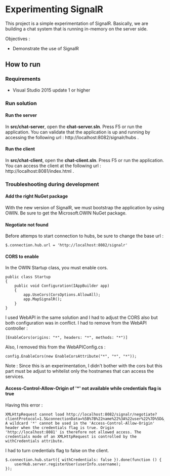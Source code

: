 # Experimenting SignalR

This project is a simple experimentation of SignalR. Basically, we are building a chat system that is running in-memory on the server side.

Objectives :

 - Demonstrate the use of SignalR

## How to run

### Requirements

 - Visual Studio 2015 update 1 or higher

### Run solution

#### Run the server

In **src/chat-server**, open the **chat-server.sln**. Press F5 or run the application. You can validate that the application is up and running by accessing the following url : http://localhost:8082/signalr/hubs .

#### Run the client

In **src/chat-client**, open the **chat-client.sln**. Press F5 or run the application. You can access the client at the following url : http://localhost:8081/index.html .

### Troubleshooting during development

#### Add the right NuGet package

With the new version of SignalR, we must bootstrap the application by using OWIN. Be sure to get the Microsoft.OWIN NuGet package.

#### Negotiate not found

Before attemps to start connection to hubs, be sure to change the base url :

    $.connection.hub.url = 'http://localhost:8082/signalr'

#### CORS to enable

In the OWIN Startup class, you must enable cors.

    public class Startup
    {
        public void Configuration(IAppBuilder app)
        {
            app.UseCors(CorsOptions.AllowAll);
            app.MapSignalR();
        }
    }

I used WebAPI in the same solution and I had to adjust the CORS also but both configuration was in conflict. I had to remove from the WebAPI controller :

    [EnableCors(origins: "*", headers: "*", methods: "*")]

Also, I removed this from the WebAPIConfig.cs :

    config.EnableCors(new EnableCorsAttribute("*", "*", "*"));

Note : Since this is an experimentation, I didn't bother with the cors but this part must be adjust to whitelist only the hostnames that can access the services.

#### Access-Control-Allow-Origin of '*' not available while credentials flag is true

Having this error :

    XMLHttpRequest cannot load http://localhost:8082/signalr/negotiate?clientProtocol=1.5&connectionData=%5B%7B%22name%22%3A%22user%22%7D%5D&_=1478552109181. A wildcard '*' cannot be used in the 'Access-Control-Allow-Origin' header when the credentials flag is true. Origin 'http://localhost:8081' is therefore not allowed access. The credentials mode of an XMLHttpRequest is controlled by the withCredentials attribute.

I had to turn credentials flag to false on the client.

    $.connection.hub.start({ withCredentials: false }).done(function () {
        userHub.server.registerUser(userInfo.username);
    });
